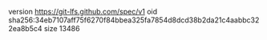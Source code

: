 version https://git-lfs.github.com/spec/v1
oid sha256:34eb7107aff75f6270f84bbea325fa7854d8dcd38b2da21c4aabbc322ea8b5c4
size 13486
